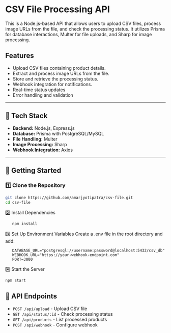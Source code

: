 # CSV File Processing API

This is a Node.js-based API that allows users to upload CSV files, process image URLs from the file, and check the processing status. It utilizes Prisma for database interactions, Multer for file uploads, and Sharp for image processing.

## Features

- Upload CSV files containing product details.
- Extract and process image URLs from the file.
- Store and retrieve the processing status.
- Webhook integration for notifications.
- Real-time status updates
- Error handling and validation

---

## 📌 Tech Stack

- **Backend:** Node.js, Express.js
- **Database:** Prisma with PostgreSQL/MySQL
- **File Handling:** Multer
- **Image Processing:** Sharp
- **Webhook Integration:** Axios

---

## 🚀 Getting Started

### 1️⃣ Clone the Repository
```sh
git clone https://github.com/amarjyotipatra/csv-file.git
cd csv-file
```

2️⃣ Install Dependencies
```bash
   npm install
   ```

3️⃣ Set Up Environment Variables
Create a .env file in the root directory and add:
```env
   DATABASE_URL="postgresql://username:password@localhost:5432/csv_db"
   WEBHOOK_URL="https://your-webhook-endpoint.com"
   PORT=3000
   ```

4️⃣ Start the Server
```sh
npm start
```

## 📡 API Endpoints

- `POST /api/upload` - Upload CSV file
- `GET /api/status/:id` - Check processing status
- `GET /api/products` - List processed products
- `POST /api/webhook` - Configure webhook